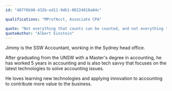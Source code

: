 ```yaml
---
id: "487f6b90-432b-ed11-9db1-00224818a84c"

qualifications: "MProfAcct, Associate CPA"

quote: "Not everything that counts can be counted, and not everything that can be counted counts"
quoteAuthor: "Albert Einstein"
---
```


Jimmy is the SSW Accountant, working in the Sydney head office. 

After graduating from the UNSW with a Master's degree in accounting, he has worked 5 years in accounting and is also tech savvy that focuses on the latest technologies to solve accounting issues.

He loves learning new technologies and applying innovation to accounting to contribute more value to the business.


